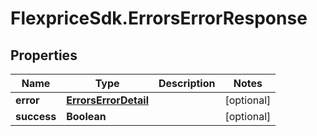 # FlexpriceSdk.ErrorsErrorResponse

## Properties

Name | Type | Description | Notes
------------ | ------------- | ------------- | -------------
**error** | [**ErrorsErrorDetail**](ErrorsErrorDetail.md) |  | [optional] 
**success** | **Boolean** |  | [optional] 


